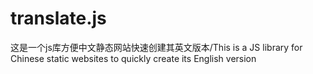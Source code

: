 # translate.js
这是一个js库方便中文静态网站快速创建其英文版本/This is a JS library for Chinese static websites to quickly create its English version
